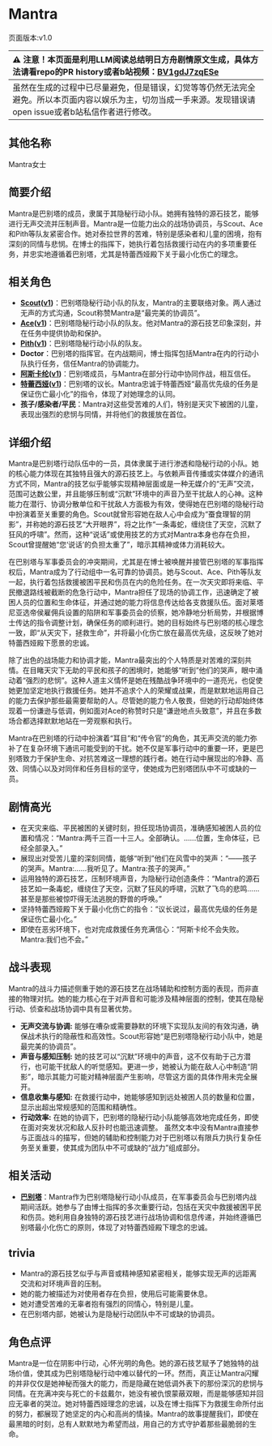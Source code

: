 # Mantra
页面版本:v1.0
 

| :warning: 注意！本页面是利用LLM阅读总结明日方舟剧情原文生成，具体方法请看repo的PR history或者b站视频：[BV1gdJ7zqESe](https://www.bilibili.com/video/BV1gdJ7zqESe/)         |
|:----------------------------|
| 虽然在生成的过程中已尽量避免，但是错误，幻觉等等仍然无法完全避免。所以本页面内容以娱乐为主，切勿当成一手来源。发现错误请open issue或者b站私信作者进行修改。|



## 其他名称
Mantra女士
## 简要介绍
Mantra是巴别塔的成员，隶属于其隐秘行动小队。她拥有独特的源石技艺，能够进行无声交流并压制声音。Mantra是一位能力出众的战场协调员，与Scout、Ace和Pith等队友紧密合作。她对泰拉世界的苦难，特别是感染者和儿童的困境，抱有深刻的同情与悲悯。在博士的指挥下，她执行着包括救援行动在内的多项重要任务，并忠实地遵循着巴别塔，尤其是特蕾西娅殿下关于最小化伤亡的理念。
## 相关角色
-   **[Scout](../char_v3/extended_char_Scout.md)([v1](extended_char_Scout.md))**：巴别塔隐秘行动小队的队友，Mantra的主要联络对象。两人通过无声的方式沟通，Scout称赞Mantra是“最完美的协调员”。
-   **[Ace](../char_v3/extended_char_Ace.md)([v1](extended_char_Ace.md))**：巴别塔隐秘行动小队的队友。他对Mantra的源石技艺印象深刻，并在任务中提供协助和保护。
-   **[Pith](../char_v3/char_612_accast.md)([v1](char_612_accast.md))**：巴别塔隐秘行动小队的队友。
-   **Doctor**：巴别塔的指挥官。在内战期间，博士指挥包括Mantra在内的行动小队执行任务，信任Mantra的协调能力。
-   **[阿斯卡纶](../char_v3/char_4132_ascln.md)([v1](char_4132_ascln.md))**：巴别塔成员，与Mantra在部分行动中协同作战，相互信任。
-   **[特蕾西娅](../char_v3/extended_char_te_lei_xi_ya.md)([v1](extended_char_te_lei_xi_ya.md))**：巴别塔的议长。Mantra忠诚于特蕾西娅“最高优先级的任务是保证伤亡最小化”的指令，体现了对她理念的认同。
-   **孩子/感染者/平民**：Mantra对这些受苦难的人们，特别是天灾下被困的儿童，表现出强烈的悲悯与同情，并将他们的救援放在首位。
## 详细介绍
Mantra是巴别塔行动队伍中的一员，具体隶属于进行渗透和隐秘行动的小队。她的核心能力体现在其独特且强大的源石技艺上。与依赖声音传播或实体媒介的通讯方式不同，Mantra的技艺似乎能够实现精神层面或是一种无媒介的“无声”交流，范围可达数公里，并且能够压制或“沉默”环境中的声音乃至干扰敌人的心神。这种能力在潜行、协调分散单位和干扰敌人方面极为有效，使得她在巴别塔的隐秘行动中扮演着至关重要的角色。Scout就曾形容她在敌人心中会成为“蚕食理智的阴影”，并称她的源石技艺“大开眼界”，将之比作“一条毒蛇，缠绕住了天空，沉默了狂风的呼啸”。然而，这种“说话”或使用技艺的方式对Mantra本身也存在负担，Scout曾提醒她“您‘说话’的负担太重了”，暗示其精神或体力消耗较大。

在巴别塔与军事委员会的冲突期间，尤其是在博士被唤醒并接管巴别塔的军事指挥权后，Mantra成为了行动组中一名可靠的协调员。她与Scout、Ace、Pith等队友一起，执行着包括救援被困平民和伤员在内的危险任务。在一次天灾即将来临、平民撤退路线被截断的危急行动中，Mantra担任了现场的协调工作，迅速确定了被困人员的位置和生命体征，并通过她的能力将信息传达给各支救援队伍。面对莱塔尼亚选帝侯雇佣兵设置的陷阱和军事委员会的侦察，她冷静地分析局势，并根据博士传达的指令调整计划，确保任务的顺利进行。她的目标始终与巴别塔的核心理念一致，即“从天灾下，拯救生命”，并将最小化伤亡放在最高优先级，这反映了她对特蕾西娅殿下愿景的忠诚。

除了出色的战场能力和协调才能，Mantra最突出的个人特质是对苦难的深刻共情。在目睹天灾下无助的平民和孩子的困境时，她能够“听到”他们的哭声，眼中涌动着“强烈的悲悯”。这种人道主义情怀是她在残酷战争环境中的一道亮光，也促使她更加坚定地执行救援任务。她并不追求个人的荣耀或战果，而是默默地运用自己的能力去保护那些最需要帮助的人。尽管她的能力令人敬畏，但她的行动却始终体现着一份谦逊与低调，例如面对Ace的称赞时只是“谦逊地点头致意”，并且在多数场合都选择默默地站在一旁观察和执行。

Mantra在巴别塔的行动中扮演着“耳目”和“传令官”的角色，其无声交流的能力弥补了在复杂环境下通讯可能受到的干扰。她不仅是军事行动中的重要一环，更是巴别塔致力于保护生命、对抗苦难这一理想的践行者。她在行动中展现出的冷静、高效、同情心以及对同伴和任务目标的坚守，使她成为巴别塔团队中不可或缺的一员。
## 剧情高光
- 在天灾来临、平民被困的关键时刻，担任现场协调员，准确感知被困人员的位置和情况：“Mantra:两千三百一十三人。全部确认。......位置，生命体征，已经全部录入。”
- 展现出对受苦儿童的深刻同情，能够“听到”他们在风雪中的哭声：“——孩子的哭声。Mantra:......我听见了。Mantra:孩子的哭声。”
- 运用独特的源石技艺，压制环境声音，为隐秘行动创造条件：“Mantra的源石技艺如一条毒蛇，缠绕住了天空，沉默了狂风的呼啸，沉默了飞鸟的悲鸣......甚至是那些被惊吓得无法逃脱的野兽的呼唤。”
- 坚持特蕾西娅殿下关于最小化伤亡的指令：“议长说过，最高优先级的任务是保证伤亡最小化。”
- 即使在恶劣环境下，也对完成救援任务充满信心：“阿斯卡纶不会失败。Mantra:我们也不会。”
## 战斗表现
Mantra的战斗力描述侧重于她的源石技艺在战场辅助和控制方面的表现，而非直接的物理对抗。她的能力核心在于对声音和可能涉及精神层面的控制，使其在隐秘行动、侦查和战场协调中具有显著优势。
- **无声交流与协调:** 能够在嘈杂或需要静默的环境下实现队友间的有效沟通，确保战术执行的隐蔽性和高效性。Scout形容她“是巴别塔隐秘行动小队中，她是最完美的协调员”。
- **声音与感知压制:** 她的技艺可以“沉默”环境中的声音，这不仅有助于己方潜行，也可能干扰敌人的听觉感知。更进一步，她被认为能在敌人心中制造“阴影”，暗示其能力可能对精神层面产生影响，尽管这方面的具体作用未完全展开。
- **信息收集与感知:** 在救援行动中，她能够感知到远处被困人员的数量和位置，显示出超出常规感知的范围和精确性。
- **行动效率:** 在她的协调下，巴别塔的隐秘行动小队能够高效地完成任务，即使在面对突发状况和敌人反扑时也能迅速调整。
虽然文本中没有Mantra直接参与正面战斗的描写，但她的辅助和控制能力对于巴别塔以有限兵力执行复杂任务至关重要，使其成为团队中不可或缺的“战力”组成部分。
## 相关活动
-   **[巴别塔](../stories/act33side.md)**：Mantra作为巴别塔隐秘行动小队成员，在军事委员会与巴别塔内战期间活跃。她参与了由博士指挥的多次重要行动，包括在天灾中救援被困平民和伤员。她利用自身独特的源石技艺进行战场协调和信息传递，并始终遵循巴别塔最小化伤亡的原则，体现了对特蕾西娅殿下理念的忠诚。
## trivia
- Mantra的源石技艺似乎与声音或精神感知紧密相关，能够实现无声的远距离交流和对环境声音的压制。
- 她的能力被描述为对使用者存在负担，使用后可能需要休息。
- 她对遭受苦难的无辜者抱有强烈的同情心，特别是儿童。
- 在巴别塔内部，她被认为是隐秘行动团队中不可或缺的协调员。
## 角色点评
Mantra是一位在阴影中行动，心怀光明的角色。她的源石技艺赋予了她独特的战场价值，使其成为巴别塔隐秘行动中难以替代的一环。然而，真正让Mantra闪耀的并非仅仅是她神秘而强大的能力，而是隐藏在她低调外表下的那份深沉的悲悯与同情。在充满冲突与死亡的卡兹戴尔，她没有被仇恨蒙蔽双眼，而是能够感知并回应无辜者的哭泣。她对特蕾西娅理念的忠诚，以及在博士指挥下为救援生命所付出的努力，都展现了她坚定的内心和高尚的情操。Mantra的故事提醒我们，即使在最黑暗的时刻，总有人默默地为希望而战，用自己的方式守护着那些最脆弱的生命。